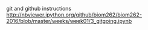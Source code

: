 git and github instructions http://nbviewer.ipython.org/github/biom262/biom262-2016/blob/master/weeks/week01/3_gitgoing.ipynb
